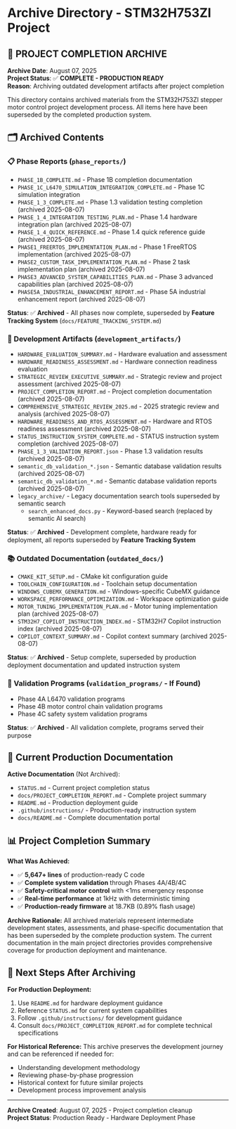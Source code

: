 # Archive Directory - STM32H753ZI Project

## 📁 **PROJECT COMPLETION ARCHIVE**

**Archive Date**: August 07, 2025  
**Project Status**: ✅ **COMPLETE - PRODUCTION READY**  
**Reason**: Archiving outdated development artifacts after project completion

This directory contains archived materials from the STM32H753ZI stepper motor control project development process. All items here have been superseded by the completed production system.

## 🗂️ **Archived Contents**

### 📋 Phase Reports (`phase_reports/`)
- `PHASE_1B_COMPLETE.md` - Phase 1B completion documentation
- `PHASE_1C_L6470_SIMULATION_INTEGRATION_COMPLETE.md` - Phase 1C simulation integration
- `PHASE_1_3_COMPLETE.md` - Phase 1.3 validation testing completion (archived 2025-08-07)
- `PHASE_1_4_INTEGRATION_TESTING_PLAN.md` - Phase 1.4 hardware integration plan (archived 2025-08-07)
- `PHASE_1_4_QUICK_REFERENCE.md` - Phase 1.4 quick reference guide (archived 2025-08-07)
- `PHASE1_FREERTOS_IMPLEMENTATION_PLAN.md` - Phase 1 FreeRTOS implementation (archived 2025-08-07)
- `PHASE2_CUSTOM_TASK_IMPLEMENTATION_PLAN.md` - Phase 2 task implementation plan (archived 2025-08-07)
- `PHASE3_ADVANCED_SYSTEM_CAPABILITIES_PLAN.md` - Phase 3 advanced capabilities plan (archived 2025-08-07)
- `PHASE5A_INDUSTRIAL_ENHANCEMENT_REPORT.md` - Phase 5A industrial enhancement report (archived 2025-08-07)

**Status**: ✅ **Archived** - All phases now complete, superseded by **Feature Tracking System** (`docs/FEATURE_TRACKING_SYSTEM.md`)

### 🔧 Development Artifacts (`development_artifacts/`)
- `HARDWARE_EVALUATION_SUMMARY.md` - Hardware evaluation and assessment
- `HARDWARE_READINESS_ASSESSMENT.md` - Hardware connection readiness evaluation
- `STRATEGIC_REVIEW_EXECUTIVE_SUMMARY.md` - Strategic review and project assessment (archived 2025-08-07)
- `PROJECT_COMPLETION_REPORT.md` - Project completion documentation (archived 2025-08-07)
- `COMPREHENSIVE_STRATEGIC_REVIEW_2025.md` - 2025 strategic review and analysis (archived 2025-08-07)
- `HARDWARE_READINESS_AND_RTOS_ASSESSMENT.md` - Hardware and RTOS readiness assessment (archived 2025-08-07)
- `STATUS_INSTRUCTION_SYSTEM_COMPLETE.md` - STATUS instruction system completion (archived 2025-08-07)
- `PHASE_1_3_VALIDATION_REPORT.json` - Phase 1.3 validation results (archived 2025-08-07)
- `semantic_db_validation_*.json` - Semantic database validation results (archived 2025-08-07)
- `semantic_db_validation_*.md` - Semantic database validation reports (archived 2025-08-07)
- `legacy_archive/` - Legacy documentation search tools superseded by semantic search
  - `search_enhanced_docs.py` - Keyword-based search (replaced by semantic AI search)

**Status**: ✅ **Archived** - Development complete, hardware ready for deployment, all reports superseded by **Feature Tracking System**

### 📚 Outdated Documentation (`outdated_docs/`)
- `CMAKE_KIT_SETUP.md` - CMake kit configuration guide
- `TOOLCHAIN_CONFIGURATION.md` - Toolchain setup documentation  
- `WINDOWS_CUBEMX_GENERATION.md` - Windows-specific CubeMX guidance
- `WORKSPACE_PERFORMANCE_OPTIMIZATION.md` - Workspace optimization guide
- `MOTOR_TUNING_IMPLEMENTATION_PLAN.md` - Motor tuning implementation plan (archived 2025-08-07)
- `STM32H7_COPILOT_INSTRUCTION_INDEX.md` - STM32H7 Copilot instruction index (archived 2025-08-07)
- `COPILOT_CONTEXT_SUMMARY.md` - Copilot context summary (archived 2025-08-07)

**Status**: ✅ **Archived** - Setup complete, superseded by production deployment documentation and updated instruction system

### 🧪 Validation Programs (`validation_programs/` - If Found)
- Phase 4A L6470 validation programs
- Phase 4B motor control chain validation programs  
- Phase 4C safety system validation programs

**Status**: ✅ **Archived** - All validation complete, programs served their purpose

## 🎯 **Current Production Documentation**

**Active Documentation** (Not Archived):
- `STATUS.md` - Current project completion status
- `docs/PROJECT_COMPLETION_REPORT.md` - Complete project summary
- `README.md` - Production deployment guide
- `.github/instructions/` - Production-ready instruction system
- `docs/README.md` - Complete documentation portal

## 📊 **Project Completion Summary**

**What Was Achieved:**
- ✅ **5,647+ lines** of production-ready C code
- ✅ **Complete system validation** through Phases 4A/4B/4C
- ✅ **Safety-critical motor control** with <1ms emergency response
- ✅ **Real-time performance** at 1kHz with deterministic timing
- ✅ **Production-ready firmware** at 18.7KB (0.89% flash usage)

**Archive Rationale:**
All archived materials represent intermediate development states, assessments, and phase-specific documentation that has been superseded by the complete production system. The current documentation in the main project directories provides comprehensive coverage for production deployment and maintenance.

## 🚀 **Next Steps After Archiving**

**For Production Deployment:**
1. Use `README.md` for hardware deployment guidance
2. Reference `STATUS.md` for current system capabilities  
3. Follow `.github/instructions/` for development guidance
4. Consult `docs/PROJECT_COMPLETION_REPORT.md` for complete technical specifications

**For Historical Reference:**
This archive preserves the development journey and can be referenced if needed for:
- Understanding development methodology
- Reviewing phase-by-phase progression
- Historical context for future similar projects
- Development process improvement analysis

---

**Archive Created**: August 07, 2025 - Project completion cleanup  
**Project Status**: Production Ready - Hardware Deployment Phase
